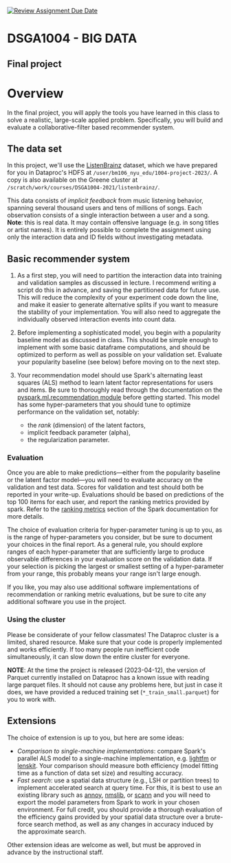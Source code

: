 [![Review Assignment Due Date](https://classroom.github.com/assets/deadline-readme-button-24ddc0f5d75046c5622901739e7c5dd533143b0c8e959d652212380cedb1ea36.svg)](https://classroom.github.com/a/XGn1nos4)
# DSGA1004 - BIG DATA
## Final project


# Overview

In the final project, you will apply the tools you have learned in this class to solve a realistic, large-scale applied problem.
Specifically, you will build and evaluate a collaborative-filter based recommender system. 

## The data set

In this project, we'll use the [ListenBrainz](https://listenbrainz.org/) dataset, which we have prepared for you in Dataproc's HDFS at `/user/bm106_nyu_edu/1004-project-2023/`.  A copy is also available on the Greene cluster at `/scratch/work/courses/DSGA1004-2021/listenbrainz/`.

This data consists of *implicit feedback* from music listening behavior, spanning several thousand users and tens of millions of songs.
Each observation consists of a single interaction between a user and a song.
**Note**: this is real data.  It may contain offensive language (e.g. in song titles or artist names).  It is entirely possible to complete the assignment using only the interaction data and ID fields without investigating metadata.


## Basic recommender system

1.  As a first step, you will need to partition the interaction data into training and validation samples as discussed in lecture.
    I recommend writing a script do this in advance, and saving the partitioned data for future use.
    This will reduce the complexity of your experiment code down the line, and make it easier to generate alternative splits if you want to measure the stability of your implementation.
    You will also need to aggregate the individually observed interaction events into count data.

2.  Before implementing a sophisticated model, you begin with a popularity baseline model as discussed in class.
    This should be simple enough to implement with some basic dataframe computations, and should be optimized to perform as well as possible on your validation set.
    Evaluate your popularity baseline (see below) before moving on to the next step.

3.  Your recommendation model should use Spark's alternating least squares (ALS) method to learn latent factor representations for users and items.
    Be sure to thoroughly read through the documentation on the [pyspark.ml.recommendation module](https://spark.apache.org/docs/3.0.1/ml-collaborative-filtering.html) before getting started.
    This model has some hyper-parameters that you should tune to optimize performance on the validation set, notably: 
      - the *rank* (dimension) of the latent factors,
      - implicit feedback parameter (alpha),
      - the regularization parameter.

### Evaluation

Once you are able to make predictions—either from the popularity baseline or the latent factor model—you will need to evaluate accuracy on the validation and test data.
Scores for validation and test should both be reported in your write-up.
Evaluations should be based on predictions of the top 100 items for each user, and report the ranking metrics provided by spark.
Refer to the [ranking metrics](https://spark.apache.org/docs/3.0.1/mllib-evaluation-metrics.html#ranking-systems) section of the Spark documentation for more details.

The choice of evaluation criteria for hyper-parameter tuning is up to you, as is the range of hyper-parameters you consider, but be sure to document your choices in the final report.
As a general rule, you should explore ranges of each hyper-parameter that are sufficiently large to produce observable differences in your evaluation score on the validation data.
If your selection is picking the largest or smallest setting of a hyper-parameter from your range, this probably means your range isn't large enough.

If you like, you may also use additional software implementations of recommendation or ranking metric evaluations, but be sure to cite any additional software you use in the project.


### Using the cluster

Please be considerate of your fellow classmates!
The Dataproc cluster is a limited, shared resource. 
Make sure that your code is properly implemented and works efficiently. 
If too many people run inefficient code simultaneously, it can slow down the entire cluster for everyone.

**NOTE**: At the time the project is released (2023-04-12), the version of Parquet currently installed on Dataproc has a known issue with reading large parquet files.  It should not cause any problems here, but just in case it does, we have provided a reduced training set (`*_train_small.parquet`) for you to work with.


## Extensions 

The choice of extension is up to you, but here are some ideas:

  - *Comparison to single-machine implementations*: compare Spark's parallel ALS model to a single-machine implementation, e.g. [lightfm](https://github.com/lyst/lightfm) or [lenskit](https://github.com/lenskit/lkpy).  Your comparison should measure both efficiency (model fitting time as a function of data set size) and resulting accuracy.
  - *Fast search*: use a spatial data structure (e.g., LSH or partition trees) to implement accelerated search at query time.  For this, it is best to use an existing library such as [annoy](https://github.com/spotify/annoy), [nmslib](https://github.com/nmslib/nmslib), or [scann](https://github.com/google-research/google-research/tree/master/scann) and you will need to export the model parameters from Spark to work in your chosen environment.  For full credit, you should provide a thorough evaluation of the efficiency gains provided by your spatial data structure over a brute-force search method, as well as any changes in accuracy induced by the approximate search.
  
Other extension ideas are welcome as well, but must be approved in advance by the instructional staff.

